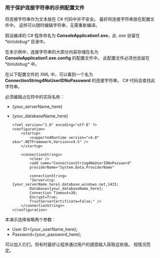 <!--
includes/sql-database-include-connection-string-40-config.md

Latest Freshness check:  2015-09-04 , GeneMi.

## Connection string
-->

### <a name="example-config-file-for-connection-string-security"></a>用于保护连接字符串的示例配置文件

将连接字符串作为文本放在 C# 代码中并不安全。 最好将连接字符串放在配置文件中。 这样可以随时编辑字符串，无需重新编译。

假设编译的 C# 程序命名为 **ConsoleApplication1.exe**，此 .exe 驻留在 **bin\debug\** 目录中。

在本示例中，连接字符串的大部分内容存储在名为 **ConsoleApplication1.exe.config** 的配置文件中。 此配置文件必须也驻留在 **bin\debug\** 中。

在以下配置文件的 XML 中，可以看到一个名为 **ConnectionString4NoUserIDNoPassword** 的连接字符串。 C# 代码会查找此字符串。

必须编辑占位符中的实际名称：

- {your_serverName_here}
- {your_databaseName_here}

    ```
    <?xml version="1.0" encoding="utf-8" ?>
    <configuration>
        <startup> 
            <supportedRuntime version="v4.0" sku=".NETFramework,Version=v4.5" />
        </startup>

        <connectionStrings>
            <clear />
            <add name="ConnectionString4NoUserIDNoPassword"
            providerName="System.Data.ProviderName"

            connectionString=
            "Server=tcp:{your_serverName_here}.database.windows.net,1433;
            Database={your_databaseName_here};
            Connection Timeout=30;
            Encrypt=True;
            TrustServerCertificate=False;" />
        </connectionStrings>
    </configuration>
    ```

本演示选择省略两个参数：

- User ID={your_userName_here};
- Password={your_password_here};

可以加入它们，但有时最好让程序通过用户的键盘输入获取这些值。 视情况而定。

<!--
These three includes/ files are a sequenced set, but you can pick and choose:

includes/sql-database-include-connection-string-20-portalshots.md
includes/sql-database-include-connection-string-30-compare.md
includes/sql-database-include-connection-string-40-config.md
-->